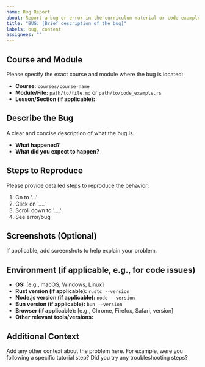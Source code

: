 ```yaml
---
name: Bug Report
about: Report a bug or error in the curriculum material or code examples.
title: "BUG: [Brief description of the bug]"
labels: bug, content
assignees: ""
---
```


## Course and Module

Please specify the exact course and module where the bug is located:

- **Course:** `courses/course-name`
- **Module/File:** `path/to/file.md` or `path/to/code_example.rs`
- **Lesson/Section (if applicable):**

## Describe the Bug

A clear and concise description of what the bug is.

- **What happened?**
- **What did you expect to happen?**

## Steps to Reproduce

Please provide detailed steps to reproduce the behavior:

1. Go to '...'
2. Click on '....'
3. Scroll down to '....'
4. See error/bug

## Screenshots (Optional)

If applicable, add screenshots to help explain your problem.

## Environment (if applicable, e.g., for code issues)

- **OS:** [e.g., macOS, Windows, Linux]
- **Rust version (if applicable):** `rustc --version`
- **Node.js version (if applicable):** `node --version`
- **Bun version (if applicable):** `bun --version`
- **Browser (if applicable):** [e.g., Chrome, Firefox, Safari, version]
- **Other relevant tools/versions:**

## Additional Context

Add any other context about the problem here. For example, were you following a specific tutorial step? Did you try any troubleshooting steps?
